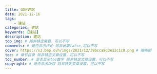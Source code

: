 ```yaml
---
title: 如何建站
date: 2021-12-16
tags: 
    - 建站
categories: 建站
keywords: [建站]
description: 建站
top_img: # 除非特定需要，可以不写
comments: # 是否显示评论 除非设置false,可以不写
cover: https://s3.bmp.ovh/imgs/2021/12/39bcca8d3e12c1c0.png # 缩略图
toc: # 章节目录 除非特定文章设置，可以不写
toc_number: # 是否显示toc数字 除非特定文章设置，可以不写
copyright: # 是否显示版权 除非特定文章设置，可以不写
---
```






<br>
<br>
<br>
<br>
<br>